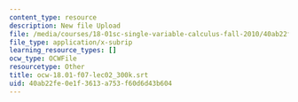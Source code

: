 ```yaml
---
content_type: resource
description: New file Upload
file: /media/courses/18-01sc-single-variable-calculus-fall-2010/40ab22fe0e1f3613a753f60d6d43b604_ocw-18.01-f07-lec02_300k.srt
file_type: application/x-subrip
learning_resource_types: []
ocw_type: OCWFile
resourcetype: Other
title: ocw-18.01-f07-lec02_300k.srt
uid: 40ab22fe-0e1f-3613-a753-f60d6d43b604
---
```

